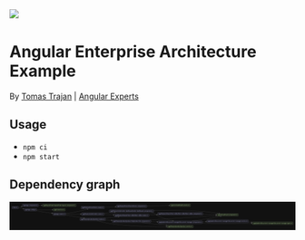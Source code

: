 <img height="60" src="https://angularexperts.io/assets/images/logo/angular-experts.svg">

# Angular Enterprise Architecture Example

By [Tomas Trajan](https://x.com/tomastrajan) | [Angular Experts](https://angularexperts.io)


## Usage

* `npm ci`
* `npm start`


## Dependency graph

<img src="dependency-graph.png">
